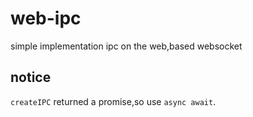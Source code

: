 # web-ipc

simple implementation ipc on the web,based websocket

## notice

`createIPC` returned a promise,so use `async await`.
